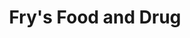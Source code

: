 ---
title: "Fry's Food and Drug"
url: /chandler/frys-food-and-drug-west-elliot-road/
shop: Supermarkt
---